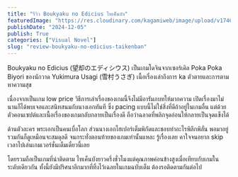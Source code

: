 ```yaml
---
title: "รีวิว Boukyaku no Edicius ไทเค็นบัง"
featuredImage: "https://res.cloudinary.com/kagamiweb/image/upload/v1746027495/blog.coregamehd.com/review-boukyaku-no-edicius-taikenban.jpg"
publishDate: "2024-12-05"
publish: True
categories: ["Visual Novel"]
slug: "review-boukyaku-no-edicius-taikenban"
---
```



Boukyaku no Edicius (望却のエディシウス) เป็นเกมโดจินจากเซอร์เคิล Poka Poka Biyori ของนักวาด Yukimura Usagi (雪村うさぎ) เนื้อเรื่องเล่าถึงการ ka ตัวตายและการตามหาความสุข

เนื่องจากเป็นเกม low price วิธีการเล่าเรื่องของเกมนี้จึงไม่มีอารัมภบทให้มากความ เปิดเรื่องมาไม่นานก็ได้พบเจอและสนิทสนมกับนางเอกทันที ซึ่ง pacing แบบนี้ไม่ใช่สิ่งที่ดีถ้าอยู่ในเกมอื่น แต่ด้วยตัวคอนเซปต์และเนื้อเรื่องของเกมกลับกลายเป็นเรื่องดี ถือว่าฉลาดที่พลิกจุดอ่อนให้กลายเป็นจุดแข็งได้

ด้านตัวละคร พระเอกเป็นคนเบื่อโลก ส่วนนางเอกไฮเปอร์เต็มพิกัดและชอบทำอะไรพิลึกพิลั่น พอมาอยู่รวมกันก็ดูเหมือนจะสมดุลดี จนกระทั่งตอนท้ายของเกมเท่านั้นแหละ รู้เรื่องเลย คาใจจนอยาก skip เวลาไปเล่นเกมเวอร์ชั่นเต็มเดี๋ยวนี้เลย

โดยรวมถือเป็นเกมที่น่าติดตาม ไทเค็นบังยาวครึ่งชั่วโมงแต่คุณภาพค่อนข้างสูงเมื่อเทียบกับเกมในระดับเดียวกัน ทั้งนี้ยังมีปริศนาอีกมากที่ทิ้งไว้เฉลยในเกมฉบับเต็ม ต้องรอติดตามกันต่อไป
